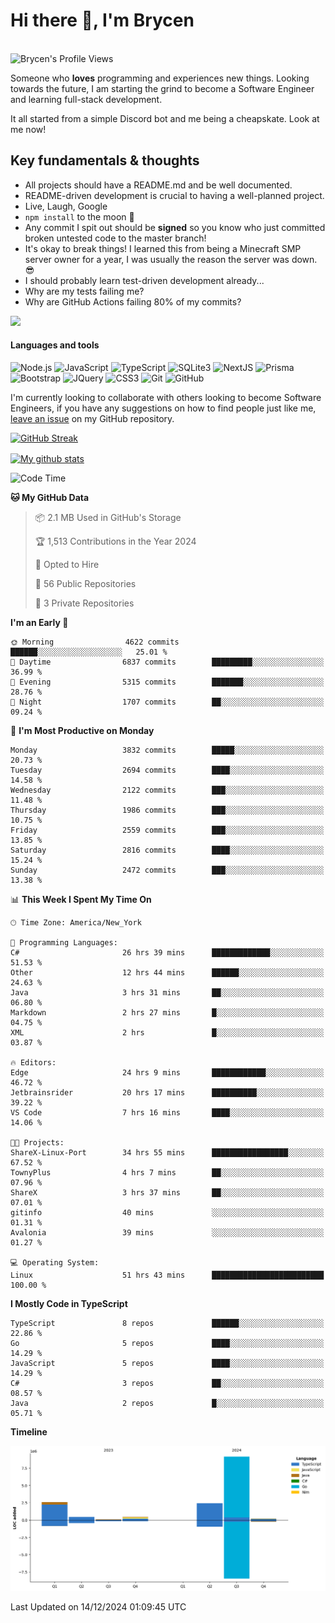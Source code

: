 # Hi there 👋, I'm Brycen

<br>
<img src="https://komarev.com/ghpvc/?username=BrycensRanch" alt="Brycen's Profile Views" />

Someone who **loves** programming and experiences new things. Looking towards the future, I am starting the grind to become a Software Engineer and learning full-stack development.

It all started from a simple Discord bot and me being a cheapskate. Look at me now!

## Key fundamentals & thoughts

- All projects should have a README.md and be well documented.
- README-driven development is crucial to having a well-planned project.
- Live, Laugh, Google
- `npm install` to the moon 🚀
- Any commit I spit out should be **signed** so you know who just committed broken untested code to the master branch!
- It's okay to break things! I learned this from being a Minecraft SMP server owner for a year, I was usually the reason the server was down. 😎
- I should probably learn test-driven development already...
- Why are my tests failing me?
- Why are GitHub Actions failing 80% of my commits? 

<img src="https://res.cloudinary.com/practicaldev/image/fetch/s--OoBLh7-Q--/c_limit%2Cf_auto%2Cfl_progressive%2Cq_auto%2Cw_880/https://cdn-images-1.medium.com/max/1614/1%2A8BlqJ8lNVZzuRjAg1mZ50w.png" height="400"/>

<h4>Languages and tools</h4>
<p>
  <img src="https://img.shields.io/badge/node.js%20-%2343853D.svg?&style=for-the-badge&logo=node.js&logoColor=white" alt="Node.js" />
  <img src="https://img.shields.io/badge/javascript%20-%23323330.svg?&style=for-the-badge&logo=javascript&logoColor=%23F7DF1E" alt="JavaScript" />
  <img src="https://img.shields.io/badge/typescript%20-%23323330.svg?&style=for-the-badge&logo=typescript&logoColor=#3467eb" alt="TypeScript" />
  <img src="https://img.shields.io/badge/sqlite3%20-%23323330.svg?&style=for-the-badge&logo=sqlite&logoColor=#3467eb" alt="SQLite3" />
  <img src="https://img.shields.io/badge/Next.JS%20-%23323330.svg?&style=for-the-badge&logo=next.js&logoColor=#3467eb" alt="NextJS" />
  <img src="https://img.shields.io/badge/Prisma%20-%23323330.svg?&style=for-the-badge&logo=prisma&logoColor=#3467eb" alt="Prisma" />
  <img src="https://img.shields.io/badge/bootstrap%20-%23323330.svg?&style=for-the-badge&logo=bootstrap" alt="Bootstrap" />
  <img src="https://img.shields.io/badge/jquery%20-%23323330.svg?&style=for-the-badge&logo=jquery" alt="JQuery" />
  <img src="https://img.shields.io/badge/css3%20-%23323330.svg?&style=for-the-badge&logo=css3" alt="CSS3" />
  <img src="https://img.shields.io/badge/git%20-%23323330.svg?&style=for-the-badge&logo=git" alt="Git" />
  <img src="https://img.shields.io/badge/github%20-%23323330.svg?&style=for-the-badge&logo=github" alt="GitHub" />
</p>

 I'm currently looking to collaborate with others looking to become Software Engineers, if you have any suggestions on how to find people just like me, [leave an issue](https://github.com/BrycensRanch/BrycensRanch/issues/new) on my GitHub repository.
 
 <p><a href="https://git.io/streak-stats"><img src="https://streak-stats.demolab.com?saas&user=BrycensRanch&amp;theme=dark&amp;hide_border=true&amp;fire=EB5454&amp;ring=0CEB19" alt="GitHub Streak"></a></p>

<a href="https://github.com/anuraghazra/github-readme-stats">
  <img align="center" src="https://github-readme-stats.anuraghazra1.vercel.app/api?username=BrycensRanch&show_icons=true&line_height=27&include_all_commits=true" alt="My github stats" />
</a>

<!--START_SECTION:waka-->
![Code Time](http://img.shields.io/badge/Code%20Time-1%2C311%20hrs%2027%20mins-blue)

**🐱 My GitHub Data** 

> 📦 2.1 MB Used in GitHub's Storage 
 > 
> 🏆 1,513 Contributions in the Year 2024
 > 
> 💼 Opted to Hire
 > 
> 📜 56 Public Repositories 
 > 
> 🔑 3 Private Repositories 
 > 
**I'm an Early 🐤** 

```text
🌞 Morning                4622 commits        ██████░░░░░░░░░░░░░░░░░░░   25.01 % 
🌆 Daytime                6837 commits        █████████░░░░░░░░░░░░░░░░   36.99 % 
🌃 Evening                5315 commits        ███████░░░░░░░░░░░░░░░░░░   28.76 % 
🌙 Night                  1707 commits        ██░░░░░░░░░░░░░░░░░░░░░░░   09.24 % 
```
📅 **I'm Most Productive on Monday** 

```text
Monday                   3832 commits        █████░░░░░░░░░░░░░░░░░░░░   20.73 % 
Tuesday                  2694 commits        ████░░░░░░░░░░░░░░░░░░░░░   14.58 % 
Wednesday                2122 commits        ███░░░░░░░░░░░░░░░░░░░░░░   11.48 % 
Thursday                 1986 commits        ███░░░░░░░░░░░░░░░░░░░░░░   10.75 % 
Friday                   2559 commits        ███░░░░░░░░░░░░░░░░░░░░░░   13.85 % 
Saturday                 2816 commits        ████░░░░░░░░░░░░░░░░░░░░░   15.24 % 
Sunday                   2472 commits        ███░░░░░░░░░░░░░░░░░░░░░░   13.38 % 
```


📊 **This Week I Spent My Time On** 

```text
🕑︎ Time Zone: America/New_York

💬 Programming Languages: 
C#                       26 hrs 39 mins      █████████████░░░░░░░░░░░░   51.53 % 
Other                    12 hrs 44 mins      ██████░░░░░░░░░░░░░░░░░░░   24.63 % 
Java                     3 hrs 31 mins       ██░░░░░░░░░░░░░░░░░░░░░░░   06.80 % 
Markdown                 2 hrs 27 mins       █░░░░░░░░░░░░░░░░░░░░░░░░   04.75 % 
XML                      2 hrs               █░░░░░░░░░░░░░░░░░░░░░░░░   03.87 % 

🔥 Editors: 
Edge                     24 hrs 9 mins       ████████████░░░░░░░░░░░░░   46.72 % 
Jetbrainsrider           20 hrs 17 mins      ██████████░░░░░░░░░░░░░░░   39.22 % 
VS Code                  7 hrs 16 mins       ████░░░░░░░░░░░░░░░░░░░░░   14.06 % 

🐱‍💻 Projects: 
ShareX-Linux-Port        34 hrs 55 mins      █████████████████░░░░░░░░   67.52 % 
TownyPlus                4 hrs 7 mins        ██░░░░░░░░░░░░░░░░░░░░░░░   07.96 % 
ShareX                   3 hrs 37 mins       ██░░░░░░░░░░░░░░░░░░░░░░░   07.01 % 
gitinfo                  40 mins             ░░░░░░░░░░░░░░░░░░░░░░░░░   01.31 % 
Avalonia                 39 mins             ░░░░░░░░░░░░░░░░░░░░░░░░░   01.27 % 

💻 Operating System: 
Linux                    51 hrs 43 mins      █████████████████████████   100.00 % 
```

**I Mostly Code in TypeScript** 

```text
TypeScript               8 repos             ██████░░░░░░░░░░░░░░░░░░░   22.86 % 
Go                       5 repos             ████░░░░░░░░░░░░░░░░░░░░░   14.29 % 
JavaScript               5 repos             ████░░░░░░░░░░░░░░░░░░░░░   14.29 % 
C#                       3 repos             ██░░░░░░░░░░░░░░░░░░░░░░░   08.57 % 
Java                     2 repos             █░░░░░░░░░░░░░░░░░░░░░░░░   05.71 % 
```



**Timeline**

![Lines of Code chart](https://raw.githubusercontent.com/BrycensRanch/BrycensRanch/main/assets/bar_graph.png)


 Last Updated on 14/12/2024 01:09:45 UTC
<!--END_SECTION:waka-->

<!--
**BrycensRanch/BrycensRanch** is a ✨ _special_ ✨ repository because its `README.md` (this file) appears on your GitHub profile.

Here are some ideas to get you started:

- 🔭 I’m currently working on ...
- 🌱 I’m currently learning ...
- 👯 I’m looking to collaborate on ...
- 🤔 I’m looking for help with ...
- 💬 Ask me about ...
- 📫 How to reach me: ...
- 😄 Pronouns: ...
- ⚡ Fun fact: ...
-->
